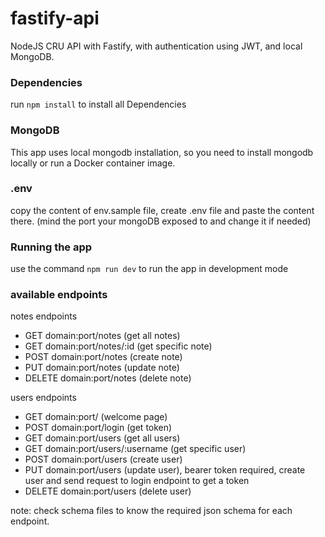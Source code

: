 # fastify-api
NodeJS CRU API with Fastify, with authentication using JWT, and local MongoDB.

### Dependencies
run `npm install` to install all Dependencies

### MongoDB
This app uses local mongodb installation, so you need to install mongodb locally or run a Docker container image.

### .env
copy the content of env.sample file, create .env file and paste the content there. (mind the port your mongoDB exposed to and change it if needed)

### Running the app
use the command `npm run dev` to run the app in development mode

### available endpoints

notes endpoints
- GET domain:port/notes (get all notes)
- GET domain:port/notes/:id (get specific note)
- POST domain:port/notes (create note)
- PUT domain:port/notes (update note)
- DELETE domain:port/notes (delete note)

users endpoints
- GET domain:port/ (welcome page)
- POST domain:port/login (get token)
- GET domain:port/users (get all users)
- GET domain:port/users/:username (get specific user)
- POST domain:port/users (create user)
- PUT domain:port/users (update user), bearer token required, create user and send request to login endpoint to get a token
- DELETE domain:port/users (delete user)

note: check schema files to know the required json schema for each endpoint.

